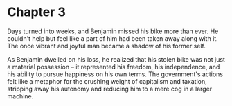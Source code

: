# Chapter 3

Days turned into weeks, and Benjamin missed his bike more than ever. He couldn't help but feel like a part of him had been taken away along with it. The once vibrant and joyful man became a shadow of his former self.

As Benjamin dwelled on his loss, he realized that his stolen bike was not just a material possession – it represented his freedom, his independence, and his ability to pursue happiness on his own terms. The government's actions felt like a metaphor for the crushing weight of capitalism and taxation, stripping away his autonomy and reducing him to a mere cog in a larger machine.

